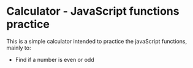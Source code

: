 # Calculator - JavaScript functions practice
This is a simple calculator intended to practice the javaScript functions, mainly to:
* Find if a number is even or odd
